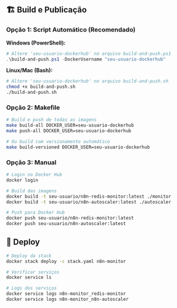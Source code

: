 ## 🏗️ Build e Publicação

### Opção 1: Script Automático (Recomendado)

**Windows (PowerShell):**
```powershell
# Altere 'seu-usuario-dockerhub' no arquivo build-and-push.ps1
.\build-and-push.ps1 -DockerUsername "seu-usuario-dockerhub"
```

**Linux/Mac (Bash):**
```bash
# Altere 'seu-usuario-dockerhub' no arquivo build-and-push.sh
chmod +x build-and-push.sh
./build-and-push.sh
```

### Opção 2: Makefile

```bash
# Build e push de todas as imagens
make build-all DOCKER_USER=seu-usuario-dockerhub
make push-all DOCKER_USER=seu-usuario-dockerhub

# Ou build com versionamento automático
make build-versioned DOCKER_USER=seu-usuario-dockerhub
```

### Opção 3: Manual

```bash
# Login no Docker Hub
docker login

# Build das imagens
docker build -t seu-usuario/n8n-redis-monitor:latest ./monitor
docker build -t seu-usuario/n8n-autoscaler:latest ./autoscaler

# Push para Docker Hub
docker push seu-usuario/n8n-redis-monitor:latest
docker push seu-usuario/n8n-autoscaler:latest
```

## 🚀 Deploy

```bash
# Deploy da stack
docker stack deploy -c stack.yaml n8n-monitor

# Verificar serviços
docker service ls

# Logs dos serviços
docker service logs n8n-monitor_redis-monitor
docker service logs n8n-monitor_n8n-autoscaler
```